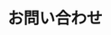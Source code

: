 ---
title: 'お問い合わせ'
section: 'お問い合わせ'
section_en: 'Contact us'
description: '株式会社Colorkrew(カラクル)のお問い合わせフォーム。'
keywords:
  - word1
  - word2
  - word3
---